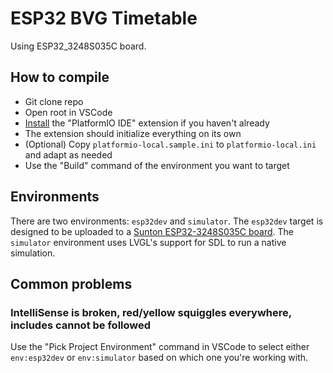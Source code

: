 # ESP32 BVG Timetable

Using ESP32_3248S035C board.

## How to compile
- Git clone repo
- Open root in VSCode
- [Install](https://platformio.org/install/ide?install=vscode) the "PlatformIO IDE" extension if you haven't already
- The extension should initialize everything on its own
- (Optional) Copy `platformio-local.sample.ini` to `platformio-local.ini` and adapt as needed
- Use the "Build" command of the environment you want to target

## Environments
There are two environments: `esp32dev` and `simulator`.
The `esp32dev` target is designed to be uploaded to a [Sunton ESP32-3248S035C board](https://www.aliexpress.com/item/1005004632953455.html).
The `simulator` environment uses LVGL's support for SDL to run a native simulation.

## Common problems
### IntelliSense is broken, red/yellow squiggles everywhere, includes cannot be followed
Use the "Pick Project Environment" command in VSCode to select either `env:esp32dev` or `env:simulator`
based on which one you're working with.
